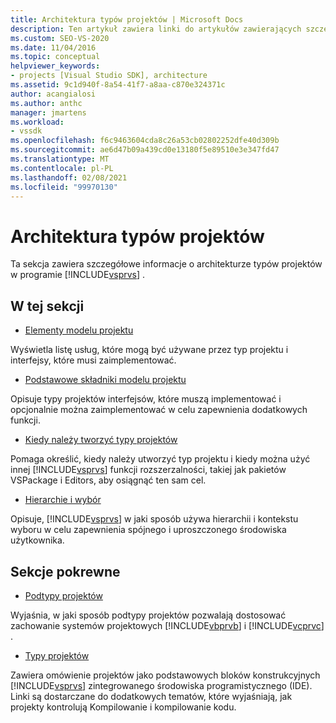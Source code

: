 ```yaml
---
title: Architektura typów projektów | Microsoft Docs
description: Ten artykuł zawiera linki do artykułów zawierających szczegółowe informacje o architekturze typów projektów w programie Visual Studio.
ms.custom: SEO-VS-2020
ms.date: 11/04/2016
ms.topic: conceptual
helpviewer_keywords:
- projects [Visual Studio SDK], architecture
ms.assetid: 9c1d940f-8a54-41f7-a8aa-c870e324371c
author: acangialosi
ms.author: anthc
manager: jmartens
ms.workload:
- vssdk
ms.openlocfilehash: f6c9463604cda8c26a53cb02802252dfe40d309b
ms.sourcegitcommit: ae6d47b09a439cd0e13180f5e89510e3e347fd47
ms.translationtype: MT
ms.contentlocale: pl-PL
ms.lasthandoff: 02/08/2021
ms.locfileid: "99970130"
---
```

# <a name="project-types-architecture"></a>Architektura typów projektów
Ta sekcja zawiera szczegółowe informacje o architekturze typów projektów w programie [!INCLUDE[vsprvs](../../code-quality/includes/vsprvs_md.md)] .

## <a name="in-this-section"></a>W tej sekcji
- [Elementy modelu projektu](../../extensibility/internals/elements-of-a-project-model.md)

 Wyświetla listę usług, które mogą być używane przez typ projektu i interfejsy, które musi zaimplementować.

- [Podstawowe składniki modelu projektu](../../extensibility/internals/project-model-core-components.md)

 Opisuje typy projektów interfejsów, które muszą implementować i opcjonalnie można zaimplementować w celu zapewnienia dodatkowych funkcji.

- [Kiedy należy tworzyć typy projektów](../../extensibility/internals/when-to-create-project-types.md)

 Pomaga określić, kiedy należy utworzyć typ projektu i kiedy można użyć innej [!INCLUDE[vsprvs](../../code-quality/includes/vsprvs_md.md)] funkcji rozszerzalności, takiej jak pakietów VSPackage i Editors, aby osiągnąć ten sam cel.

- [Hierarchie i wybór](../../extensibility/internals/hierarchies-and-selection.md)

 Opisuje, [!INCLUDE[vsprvs](../../code-quality/includes/vsprvs_md.md)] w jaki sposób używa hierarchii i kontekstu wyboru w celu zapewnienia spójnego i uproszczonego środowiska użytkownika.

## <a name="related-sections"></a>Sekcje pokrewne
- [Podtypy projektów](../../extensibility/internals/project-subtypes.md)

 Wyjaśnia, w jaki sposób podtypy projektów pozwalają dostosować zachowanie systemów projektowych [!INCLUDE[vbprvb](../../code-quality/includes/vbprvb_md.md)] i [!INCLUDE[vcprvc](../../code-quality/includes/vcprvc_md.md)] .

- [Typy projektów](../../extensibility/internals/project-types.md)

 Zawiera omówienie projektów jako podstawowych bloków konstrukcyjnych [!INCLUDE[vsprvs](../../code-quality/includes/vsprvs_md.md)] zintegrowanego środowiska programistycznego (IDE). Linki są dostarczane do dodatkowych tematów, które wyjaśniają, jak projekty kontrolują Kompilowanie i kompilowanie kodu.
